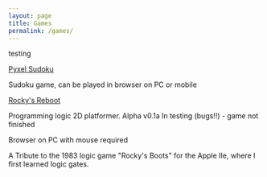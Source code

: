 ```yaml
---
layout: page
title: Games
permalink: /games/
---
```


testing

[Pyxel Sudoku](games/sudoku.html)

Sudoku game, can be played in browser on PC or mobile

[Rocky's Reboot](games/rockysreboot.html)

Programming logic 2D platformer. Alpha v0.1a In testing (bugs!!) - game not finished

Browser on PC with mouse required

A Tribute to the 1983 logic game "Rocky's Boots" for the Apple IIe, where I first learned logic gates.